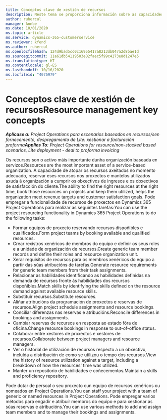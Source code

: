 ```yaml
---
title: Conceptos clave de xestión de recursos
description: Neste tema se proporciona información sobre as capacidades de xestión de recursos en Microsoft Dynamics Project Operations.
author: ruhercul
manager: Annbe
ms.date: 10/01/2020
ms.topic: article
ms.service: dynamics-365-customerservice
ms.reviewer: kfend
ms.author: ruhercul
ms.openlocfilehash: 124d9bad5cc0c16955417a8213db047a2d8bae1d
ms.sourcegitcommit: 11a61db54119503e82faec5f99c4273e8d1247e5
ms.translationtype: HT
ms.contentlocale: gl-ES
ms.lasthandoff: 10/16/2020
ms.locfileid: "4075979"
---
```

# <a name="resource-management-key-concepts"></a><span data-ttu-id="b3126-103">Conceptos clave de xestión de recursos</span><span class="sxs-lookup"><span data-stu-id="b3126-103">Resource management key concepts</span></span>

<span data-ttu-id="b3126-104">_**Aplícase a:** Project Operations para escenarios baseados en recursos/sen fornecemento, despregamento de Lite: xestionar a facturación proforma_</span><span class="sxs-lookup"><span data-stu-id="b3126-104">_**Applies To:** Project Operations for resource/non-stocked based scenarios, Lite deployment - deal to proforma invoicing_</span></span>

<span data-ttu-id="b3126-105">Os recursos son o activo máis importante dunha organización baseada en servizos.</span><span class="sxs-lookup"><span data-stu-id="b3126-105">Resources are the most important asset of a service-based organization.</span></span> <span data-ttu-id="b3126-106">A capacidade de atopar os recursos axeitados no momento adecuado, reservar eses recursos nos proxectos e mantelos utilizados axuda á organización a cumprir os obxectivos de ingresos e os obxectivos de satisfacción do cliente.</span><span class="sxs-lookup"><span data-stu-id="b3126-106">The ability to find the right resources at the right time, book those resources on projects and keep them utilized, helps the organization meet revenue targets and customer satisfaction goals.</span></span> <span data-ttu-id="b3126-107">Pode empregar a funcionalidade de recursos de proxectos en Dynamics 365 Project Operations para realizar as seguintes tarefas:</span><span class="sxs-lookup"><span data-stu-id="b3126-107">You can use the project resourcing functionality in Dynamics 365 Project Operations to do the following tasks:</span></span>

- <span data-ttu-id="b3126-108">Formar equipos de proxecto reservando recursos dispoñibles e cualificados.</span><span class="sxs-lookup"><span data-stu-id="b3126-108">Form project teams by booking available and qualified resources.</span></span>
- <span data-ttu-id="b3126-109">Crear rexistros xenéricos de membros do equipo e definir os seus roles e a unidade de organización de recursos.</span><span class="sxs-lookup"><span data-stu-id="b3126-109">Create generic team member records and define their roles and resource organization unit.</span></span>
- <span data-ttu-id="b3126-110">Xerar requisitos de recursos para os membros xenéricos do equipo a partir das súas atribucións de tarefas.</span><span class="sxs-lookup"><span data-stu-id="b3126-110">Generate resource requirements for generic team members from their task assignments.</span></span>
- <span data-ttu-id="b3126-111">Relacionar as habilidades identificando as habilidades definidas na demanda de recursos fronte ás habilidades dos recursos dispoñibles.</span><span class="sxs-lookup"><span data-stu-id="b3126-111">Match skills by identifying the skills defined on the resource demand against available resource skills.</span></span>
- <span data-ttu-id="b3126-112">Substituír recursos.</span><span class="sxs-lookup"><span data-stu-id="b3126-112">Substitute resources.</span></span>
- <span data-ttu-id="b3126-113">Aliñar atribucións da programación de proxectos e reservas de recursos.</span><span class="sxs-lookup"><span data-stu-id="b3126-113">Align project schedule assignments and resource bookings.</span></span>
- <span data-ttu-id="b3126-114">Conciliar diferenzas nas reservas e atribucións.</span><span class="sxs-lookup"><span data-stu-id="b3126-114">Reconcile differences in bookings and assignments.</span></span>
- <span data-ttu-id="b3126-115">Cambiar reservas de recursos en resposta ao estado fóra de oficina.</span><span class="sxs-lookup"><span data-stu-id="b3126-115">Change resource bookings in response to out-of-office status.</span></span>
- <span data-ttu-id="b3126-116">Colaborar entre xestores de proxectos e xestores de recursos.</span><span class="sxs-lookup"><span data-stu-id="b3126-116">Collaborate between project managers and resource managers.</span></span>
- <span data-ttu-id="b3126-117">Ver o historial de utilización de recursos respecto a un obxectivo, incluída a distribución de como se utilizou o tempo dos recursos.</span><span class="sxs-lookup"><span data-stu-id="b3126-117">View the history of resource utilization against a target, including a breakdown of how the resources' time was utilized.</span></span>
- <span data-ttu-id="b3126-118">Manter un repositorio de habilidades e coñecementos.</span><span class="sxs-lookup"><span data-stu-id="b3126-118">Maintain a skills and proficiency repository.</span></span>


<span data-ttu-id="b3126-119">Pode dotar de persoal o seu proxecto cun equipo de recursos xenéricos ou nomeados en Project Operations.</span><span class="sxs-lookup"><span data-stu-id="b3126-119">You can staff your project with a team of generic or named resources in Project Operations.</span></span> <span data-ttu-id="b3126-120">Pode empregar varios métodos para engadir e atribuír membros do equipo e para xestionar as súas reservas e atribucións.</span><span class="sxs-lookup"><span data-stu-id="b3126-120">You can use various methods to add and assign team members and to manage their bookings and assignments.</span></span> 
